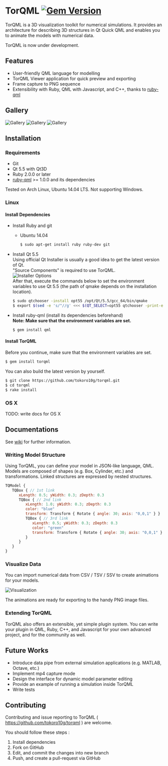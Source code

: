 TorQML [![Gem Version](https://badge.fury.io/rb/torqml.svg)](http://badge.fury.io/rb/torqml)
======

TorQML is a 3D visualization toolkit for numerical simulations.
It provides an architecture for describing 3D structures in Qt Quick QML and enables you to animate the models with numerical data.

TorQML is now under development.

## Features

* User-friendly QML language for modelling
* TorQML Viewer application for quick preview and exporting
* Frame capture to PNG sequence
* Extensibility with Ruby, QML with Javascript, and C++, thanks to [ruby-qml](https://github.com/seanchas116/ruby-qml/)

## Gallery
![Gallery](https://github.com/tokoro10g/torqml/wiki/img/wheeled_vehicle.png)
![Gallery](https://github.com/tokoro10g/torqml/wiki/img/quad_pendulum.png)
![Gallery](https://github.com/tokoro10g/torqml/wiki/img/furuta_pendulum.png)

## Installation

### Requirements

* Git
* Qt 5.5 with Qt3D
* Ruby 2.0.0 or later
* [ruby-qml](https://github.com/seanchas116/ruby-qml/) \>= 1.0.0 and its dependencies

Tested on Arch Linux, Ubuntu 14.04 LTS.
Not supporting Windows.

### Linux

#### Install Dependencies

* Install Ruby and git
    * Ubuntu 14.04

        ```sh
        $ sudo apt-get install ruby ruby-dev git
        ```

* Install Qt 5.5  
    Using official Qt Installer is usually a good idea to get the latest version of Qt.  
    "Source Components" is required to use TorQML.  
    ![Installer Options](https://github.com/tokoro10g/torqml/wiki/img/qtinstaller_options.png)  
    After that, execute the commands below to set the environment variables to use Qt 5.5 (the path of qmake depends on the installation location).

    ```sh
    $ sudo qtchooser -install opt55 /opt/Qt/5.5/gcc_64/bin/qmake
    $ export $(sed -e 's/"//g' <<< $(QT_SELECT=opt55 qtchooser -print-env))
    ```

* Install ruby-qml (install its dependencies beforehand)  
    **Note: Make sure that the environment variables are set.**

    ```sh
    $ gem install qml
    ```

#### Install TorQML

Before you continue, make sure that the environment variables are set.

```sh
$ gem install torqml
```

You can also build the latest version by yourself.

```sh
$ git clone https://github.com/tokoro10g/torqml.git
$ cd torqml
$ rake install
```

### OS X

TODO: write docs for OS X

## Documentations

See [wiki](https://github.com/tokoro10g/torqml/wiki) for further information.

### Writing Model Structure

Using TorQML, you can define your model in JSON-like language, QML.
Models are composed of shapes (e.g. Box, Cylinder, etc.) and transformations.
Linked structures are expressed by nested structures.

``` qml
TQModel {
   TQBox { // 1st link
      xLength: 0.5; yWidth: 0.3; zDepth: 0.3
      TQBox { // 2nd link
         xLength: 1.0; yWidth: 0.3; zDepth: 0.3
         color: "blue"
         transform: Transform { Rotate { angle: 30; axis: "0,0,1" } }
         TQBox { // 3rd link
            xLength: 0.5; yWidth: 0.3; zDepth: 0.3
            color: "green"
            transform: Transform { Rotate { angle: 30; axis: "0,0,1" } }
         }
      }
   }
}
```

### Visualize Data

You can import numerical data from CSV / TSV / SSV to create animations for your models.

![Visualization](https://github.com/tokoro10g/torqml/wiki/img/viewer_main.png)

The animations are ready for exporting to the handy PNG image files.

### Extending TorQML

TorQML also offers an extensible, yet simple plugin system.
You can write your plugin in QML, Ruby, C++, and Javascript for your own advanced project, and for the community as well.

## Future Works

* Introduce data pipe from external simulation applications (e.g. MATLAB, Octave, etc.)
* Implement mp4 capture mode
* Design the interface for dynamic model parameter editing
* Provide an example of running a simulation inside TorQML
* Write tests

## Contributing

Contributing and issue reporting to TorQML ( https://github.com/tokoro10g/torqml ) are welcome.

You should follow these steps :

1. Install dependencies
1. Fork on GitHub
1. Edit, and commit the changes into new branch
1. Push, and create a pull-request via GitHub
